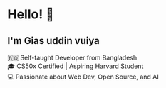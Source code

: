 <h1>Hello! 👋</h1> 

## I'm Gias uddin vuiya 

<p >
  🇧🇩 Self-taught Developer from Bangladesh <br/>
  🎓 CS50x Certified | Aspiring Harvard Student <br/>
  💻 Passionate about Web Dev, Open Source, and AI <br/>
</p>

